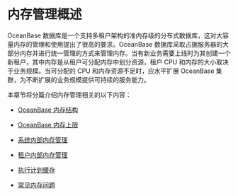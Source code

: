 内存管理概述 
===========================



OceanBase 数据库是一个支持多租户架构的准内存级的分布式数据库，这对大容量内存的管理和使用提出了很高的要求。OceanBase 数据库采取占据服务器的大部分内存并进行统一管理的方式来管理内存。当有新业务需要上线时为其创建一个新租户，其中内存是从租户可分配内存中划分资源，租户 CPU 和内存的大小取决于业务规模。当可分配的 CPU 和内存资源不足时，应水平扩展 OceanBase 集群，为不断扩展的业务规模提供可持续的服务能力。

本章节将分篇介绍内存管理相关的以下内容：

* [OceanBase 内存结构](/zh-CN/6.administrator-guide/3.basic-database-management/6.memory-management/2.memory-structure-of-oceanbase.md)

  

* [OceanBase 内存上限](/zh-CN/6.administrator-guide/3.basic-database-management/6.memory-management/3.maximum-memory-for-oceanbase-databases.md)

  

* [系统内部内存管理](/zh-CN/6.administrator-guide/3.basic-database-management/6.memory-management/4.system-internal-memory-management.md)

  

* [租户内部内存管理](/zh-CN/6.administrator-guide/3.basic-database-management/6.memory-management/5.memory-management-within-a-tenant.md)

  

* [执行计划缓存](/zh-CN/6.administrator-guide/3.basic-database-management/6.memory-management/6.execution-plan-cache-1.md)

  

* [常见内存问题](/zh-CN/6.administrator-guide/3.basic-database-management/6.memory-management/7.common-memory-problems.md)

  



